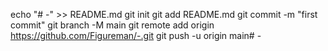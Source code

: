 echo "# -" >> README.md
git init
git add README.md
git commit -m "first commit"
git branch -M main
git remote add origin https://github.com/Figureman/-.git
git push -u origin main# -
